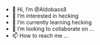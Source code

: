 - 👋 Hi, I’m @Aldobaos8
- 👀 I’m interested in hecking
- 🌱 I’m currently learning hecking
- 💞️ I’m looking to collaborate on ...
- 📫 How to reach me ...

<!---
Aldobaos8/Aldobaos8 is a ✨ special ✨ repository because its `README.md` (this file) appears on your GitHub profile.
You can click the Preview link to take a look at your changes.
--->
